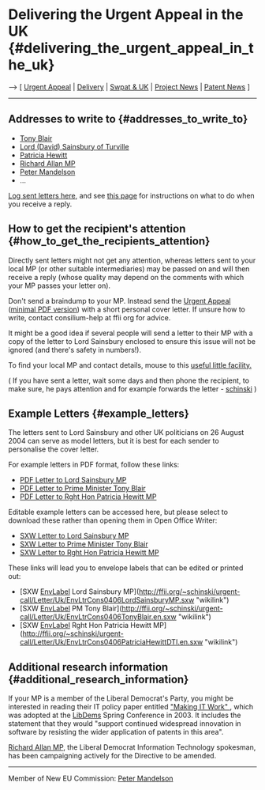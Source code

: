 # Delivering the Urgent Appeal in the UK {#delivering_the_urgent_appeal_in_the_uk}

\--\> \[ [ Urgent Appeal](LtrConsSend0406En "wikilink") \| [
Delivery](LtrConsRecv0406En "wikilink") \| [ Swpat &
UK](SwpatukEn "wikilink") \| [ Project News](FfiiprojNewsEn "wikilink")
\| [ Patent News](SwpatcninoEn "wikilink") \]

------------------------------------------------------------------------

## Addresses to write to {#addresses_to_write_to}

-   [ Tony Blair](TonyBlairEn "wikilink")
-   [ Lord (David) Sainsbury of Turville](DavidSainsburyEn "wikilink")
-   [ Patricia Hewitt](PatriciaHewittEn "wikilink")
-   [ Richard Allan MP](RichardAllanEn "wikilink")
-   [ Peter Mandelson](PeterMandelsonEn "wikilink")
-   \...

[ Log sent letters here](LtrConsSendUk0406En "wikilink"), and see [ this
page](LtrConsSend0406En "wikilink") for instructions on what to do when
you receive a reply.

## How to get the recipient\'s attention {#how_to_get_the_recipients_attention}

Directly sent letters might not get any attention, whereas letters sent
to your local MP (or other suitable intermediaries) may be passed on and
will then receive a reply (whose quality may depend on the comments with
which your MP passes your letter on).

Don\'t send a braindump to your MP. Instead send the [Urgent
Appeal](http://swpat.ffii.org/letters/cons0406/ "wikilink") ([minimal
PDF
version](http://swpat.ffii.org/letters/cons0406/LtrConsMinim0406.en.pdf "wikilink"))
with a short personal cover letter. If unsure how to write, contact
consilium-help at ffii org for advice.

It might be a good idea if several people will send a letter to their MP
with a copy of the letter to Lord Sainsbury enclosed to ensure this
issue will not be ignored (and there\'s safety in numbers!).

To find your local MP and contact details, mouse to this [useful little
facility.](http://www.locata.co.uk/commons "wikilink")

( If you have sent a letter, wait some days and then phone the
recipient, to make sure, he pays attention and for example forwards the
letter - [ schinski](LarsNoschinski "wikilink") )

## Example Letters {#example_letters}

The letters sent to Lord Sainsbury and other UK politicians on 26 August
2004 can serve as model letters, but it is best for each sender to
personalise the cover letter.

For example letters in PDF format, follow these links:

-   [PDF Letter to Lord Sainsbury
    MP](http://ffii.org/~schinski/urgent-call/Letter/Uk/LtrConsMinimLordSainsburyMP0406.en.pdf "wikilink")
-   [PDF Letter to Prime Minister Tony
    Blair](http://ffii.org/~schinski/urgent-call/Letter/Uk/LtrConsMinimPMTonyBlair0406.en.pdf "wikilink")
-   [PDF Letter to Rght Hon Patricia Hewitt
    MP](http://ffii.org/~schinski/urgent-call/Letter/Uk/LtrConsMinimRghtHonPatriciaHewittMP0406.en.pdf "wikilink")

Editable example letters can be accessed here, but please select to
download these rather than opening them in Open Office Writer:

-   [SXW Letter to Lord Sainsbury
    MP](http://ffii.org/~schinski/urgent-call/Letter/Uk/LtrConsMinimLordSainsburyMP0406.en.sxw "wikilink")
-   [SXW Letter to Prime Minister Tony
    Blair](http://ffii.org/~schinski/urgent-call/Letter/Uk/LtrConsMinimPMTonyBlair0406.en.sxw "wikilink")
-   [SXW Letter to Rght Hon Patricia Hewitt
    MP](http://ffii.org/~schinski/urgent-call/Letter/Uk/LtrConsMinimRghtHonPatriciaHewittMP0406.en.sxw "wikilink")

These links will lead you to envelope labels that can be edited or
printed out:

-   [SXW [EnvLabel](EnvLabel "wikilink") Lord Sainsbury
    MP](http://ffii.org/~schinski/urgent-call/Letter/Uk/EnvLtrCons0406LordSainsburyMP.sxw "wikilink")
-   [SXW [EnvLabel](EnvLabel "wikilink") PM Tony
    Blair](http://ffii.org/~schinski/urgent-call/Letter/Uk/EnvLtrCons0406TonyBlair.en.sxw "wikilink")
-   [SXW [EnvLabel](EnvLabel "wikilink") Rght Hon Patricia Hewitt
    MP](http://ffii.org/~schinski/urgent-call/Letter/Uk/EnvLtrCons0406PatriciaHewittDTI.en.sxw "wikilink")

## Additional research information {#additional_research_information}

If your MP is a member of the Liberal Democrat\'s Party, you might be
interested in reading their IT policy paper entitled [\"Making IT Work\"
](http://www.libdems.org.uk/index.cfm/page.folders/section.policy/folder.policy_papers "wikilink"),
which was adopted at the [LibDems](LibDems "wikilink") Spring Conference
in 2003. It includes the statement that they would \"support continued
widespread innovation in software by resisting the wider application of
patents in this area\".

[Richard Allan MP](http://www.richardallan.org.uk "wikilink"), the
Liberal Democrat Information Technology spokesman, has been campaigning
actively for the Directive to be amended.

------------------------------------------------------------------------

Member of New EU Commission: [ Peter
Mandelson](PeterMandelsonEn "wikilink")
